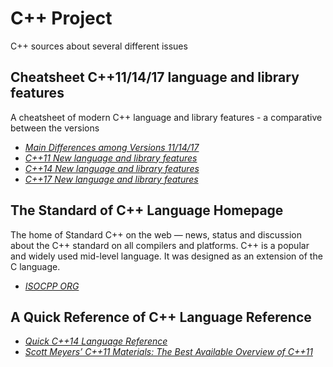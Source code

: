 # C++ Project
C++ sources about several different issues

## Cheatsheet C++11/14/17 language and library features
A cheatsheet of modern C++ language and library features - a comparative between the versions 

- [*Main Differences among Versions 11/14/17*](https://github.com/AnthonyCalandra/modern-cpp-features)
- [*C++11 New language and library features*](https://github.com/AnthonyCalandra/modern-cpp-features/blob/master/CPP11.md)
- [*C++14 New language and library features*](https://github.com/AnthonyCalandra/modern-cpp-features/blob/master/CPP14.md)
- [*C++17 New language and library features*](https://github.com/AnthonyCalandra/modern-cpp-features/blob/master/CPP17.md)

## The Standard of C++ Language Homepage 
The home of Standard C++ on the web — news, status and discussion about the C++ standard on all compilers and platforms. C++ is a popular and widely used mid-level language. It was designed as an extension of the C language.

- [*ISOCPP ORG*](https://isocpp.org/)

## A Quick Reference of C++ Language Reference

- [*Quick C++14 Language Reference*](https://github.com/mortennobel/cpp-cheatsheet)
- [*Scott Meyers’ C++11 Materials: The Best Available Overview of C++11*](https://github.com/vpreethamkashyap/Library/blob/master/Scott%20Meyers-Overview%20of%20the%20New%20C%2B%2B%20(C%2B%2B%200x)%20(2011).pdf)
